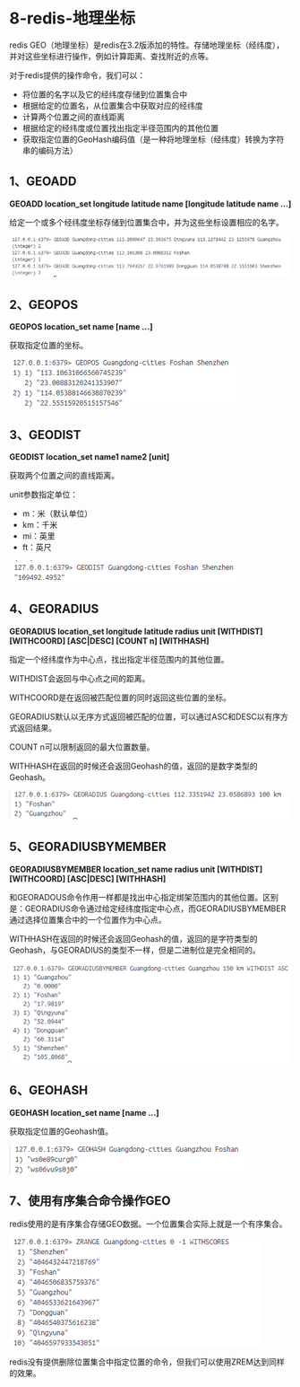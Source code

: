 # 8-redis-地理坐标
redis GEO（地理坐标）是redis在3.2版添加的特性。存储地理坐标（经纬度），并对这些坐标进行操作，例如计算距离、查找附近的点等。

对于redis提供的操作命令，我们可以：
- 将位置的名字以及它的经纬度存储到位置集合中
- 根据给定的位置名，从位置集合中获取对应的经纬度
- 计算两个位置之间的直线距离
- 根据给定的经纬度或位置找出指定半径范围内的其他位置
- 获取指定位置的GeoHash编码值（是一种将地理坐标（经纬度）转换为字符串的编码方法）

## 1、GEOADD
**GEOADD location_set longitude latitude name [longitude latitude name ...]**

给定一个或多个经纬度坐标存储到位置集合中，并为这些坐标设置相应的名字。

![2024-10-07-00-36-01.png](./images/2024-10-07-00-36-01.png)

## 2、GEOPOS
**GEOPOS location_set name [name ...]**

获取指定位置的坐标。

![2024-10-07-00-38-36.png](./images/2024-10-07-00-38-36.png)

## 3、GEODIST
**GEODIST location_set name1 name2 [unit]**

获取两个位置之间的直线距离。

unit参数指定单位：
- m：米（默认单位）
- km：千米
- mi：英里
- ft：英尺

![2024-10-07-01-04-38.png](./images/2024-10-07-01-04-38.png)

## 4、GEORADIUS
**GEORADIUS location_set longitude latitude radius unit [WITHDIST] [WITHCOORD] [ASC|DESC] [COUNT n] [WITHHASH]**

指定一个经纬度作为中心点，找出指定半径范围内的其他位置。

WITHDIST会返回与中心点之间的距离。

WITHCOORD是在返回被匹配位置的同时返回这些位置的坐标。

GEORADIUS默认以无序方式返回被匹配的位置，可以通过ASC和DESC以有序方式返回结果。

COUNT n可以限制返回的最大位置数量。

WITHHASH在返回的时候还会返回Geohash的值，返回的是数字类型的Geohash。


![2024-10-07-01-09-54.png](./images/2024-10-07-01-09-54.png)


## 5、GEORADIUSBYMEMBER 
**GEORADIUSBYMEMBER location_set name radius unit [WITHDIST] [WITHCOORD] [ASC|DESC] [WITHHASH]**

和GEORADOUS命令作用一样都是找出中心指定绑架范围内的其他位置。区别是：GEORADIUS命令通过给定经纬度指定中心点，而GEORADIUSBYMEMBER通过选择位置集合中的一个位置作为中心点。

WITHHASH在返回的时候还会返回Geohash的值，返回的是字符类型的Geohash，与GEORADIUS的类型不一样，但是二进制位是完全相同的。

![2024-10-07-08-38-21.png](./images/2024-10-07-08-38-21.png)

## 6、GEOHASH
**GEOHASH location_set name [name ...]**

获取指定位置的Geohash值。

![2024-10-07-08-40-42.png](./images/2024-10-07-08-40-42.png)

## 7、使用有序集合命令操作GEO
redis使用的是有序集合存储GEO数据。一个位置集合实际上就是一个有序集合。

![2024-10-07-08-51-48.png](./images/2024-10-07-08-51-48.png)

redis没有提供删除位置集合中指定位置的命令，但我们可以使用ZREM达到同样的效果。





